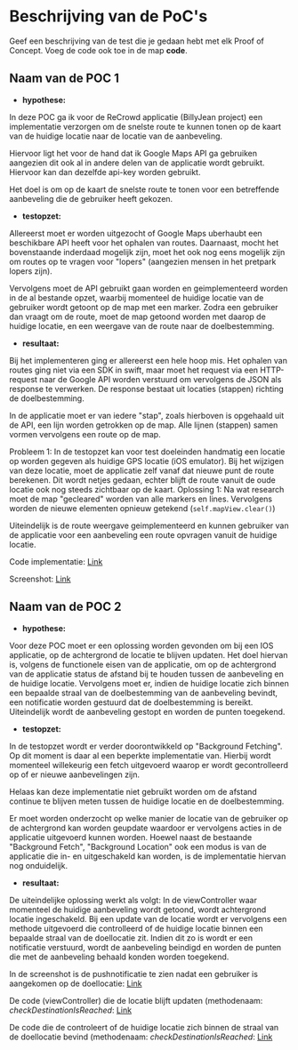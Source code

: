 Beschrijving van de PoC's
==========================

Geef een beschrijving van de test die je gedaan hebt met elk Proof of Concept. Voeg 
 de code ook toe in de map **code**.
 
Naam van de POC 1
----------------
* **hypothese:**  

In deze POC ga ik voor de ReCrowd applicatie (BillyJean project) een implementatie verzorgen om de snelste route te kunnen tonen op de kaart van de huidige locatie naar de locatie van de aanbeveling.

Hiervoor ligt het voor de hand dat ik Google Maps API ga gebruiken aangezien dit ook al in andere delen van de applicatie wordt gebruikt. Hiervoor kan dan dezelfde api-key worden gebruikt.

Het doel is om op de kaart de snelste route te tonen voor een betreffende aanbeveling die de gebruiker heeft gekozen. 

* **testopzet:**  

Allereerst moet er worden uitgezocht of Google Maps uberhaubt een beschikbare API heeft voor het ophalen van routes. Daarnaast, mocht het bovenstaande inderdaad mogelijk zijn, moet het ook nog eens mogelijk zijn om routes op te vragen voor "lopers" (aangezien mensen in het pretpark lopers zijn). 

Vervolgens moet de API gebruikt gaan worden en geimplementeerd worden in de al bestande opzet, waarbij momenteel de huidige locatie van de gebruiker wordt getoont op de map met een marker. Zodra een gebruiker dan vraagt om de route, moet de map getoond worden met daarop de huidige locatie, en een weergave van de route naar de doelbestemming.
 
* **resultaat:**  

Bij het implementeren ging er allereerst een hele hoop mis. Het ophalen van routes ging niet via een SDK in swift, maar moet het request via een HTTP-request naar de Google API worden verstuurd om vervolgens de JSON als response te verwerken. De response bestaat uit locaties (stappen) richting de doelbestemming.

In de applicatie moet er van iedere "stap", zoals hierboven is opgehaald uit de API, een lijn worden getrokken op de map. Alle lijnen (stappen) samen vormen vervolgens een route op de map.

Probleem 1: In de testopzet kan voor test doeleinden handmatig een locatie op worden gegeven als huidige GPS locatie (iOS emulator). Bij het wijzigen van deze locatie, moet de applicatie zelf vanaf dat nieuwe punt de route berekenen. Dit wordt netjes gedaan, echter blijft de route vanuit de oude locatie ook nog steeds zichtbaar op de kaart.
Oplossing 1: Na wat research moet de map "gecleared" worden van alle markers en lines. Vervolgens worden de nieuwe elementen opnieuw getekend (``` self.mapView.clear() ```)

Uiteindelijk is de route weergave geimplementeerd en kunnen gebruiker van de applicatie voor een aanbeveling een route opvragen vanuit de huidige locatie.

Code implementatie: [Link](/week7/poc/poc_Route/)

Screenshot: [Link](/week7/screenshots/poc_route.jpeg)

Naam van de POC 2
----------------
* **hypothese:**  

Voor deze POC moet er een oplossing worden gevonden om bij een IOS applicatie, op de achtergrond de locatie te blijven updaten. Het doel hiervan is, volgens de functionele eisen van de applicatie, om op de achtergrond van de applicatie status de afstand bij te houden tussen de aanbeveling en de huidige locatie. Vervolgens moet er, indien de huidige locatie zich binnen een bepaalde straal van de doelbestemming van de aanbeveling bevindt, een notificatie worden gestuurd dat de doelbestemming is bereikt. Uiteindelijk wordt de aanbeveling gestopt en worden de punten toegekend.

* **testopzet:**  

In de testopzet wordt er verder doorontwikkeld op "Background Fetching". Op dit moment is daar al een beperkte implementatie van. Hierbij wordt momenteel willekeurig een fetch uitgevoerd waarop er wordt gecontrolleerd op of er nieuwe aanbevelingen zijn.

Helaas kan deze implementatie niet gebruikt worden om de afstand continue te blijven meten tussen de huidige locatie en de doelbestemming.

Er moet worden onderzocht op welke manier de locatie van de gebruiker op de achtergrond kan worden geupdate waardoor er vervolgens acties in de applicatie uitgevoerd kunnen worden. Hoewel naast de bestaande "Background Fetch", "Background Location" ook een modus is van de applicatie die in- en uitgeschakeld kan worden, is de implementatie hiervan nog onduidelijk.
 
* **resultaat:**  

De uiteindelijke oplossing werkt als volgt:
In de viewController waar momenteel de huidige aanbeveling wordt getoond, wordt achtergrond locatie ingeschakeld. Bij een update van de locatie wordt er vervolgens een methode uitgevoerd die controlleerd of de huidige locatie binnen een bepaalde straal van de doellocatie zit. Indien dit zo is wordt er een notificatie verstuurd, wordt de aanbeveling beindigd en worden de punten die met de aanbeveling behaald konden worden toegekend.

In de screenshot is de pushnotificatie te zien nadat een gebruiker is aangekomen op de doellocatie: [Link](/week7/screenshots/poc_background_location_1.jpeg)

De code (viewController) die de locatie blijft updaten (methodenaam: *checkDestinationIsReached*: [Link](/week7/poc/poc_Background_location_fetch/RecommendationService.swift)

De code die de controleert of de huidige locatie zich binnen de straal van de doellocatie bevind (methodenaam: *checkDestinationIsReached*: [Link](/week7/poc/poc_Background_location_fetch/RecommendationService.swift)
